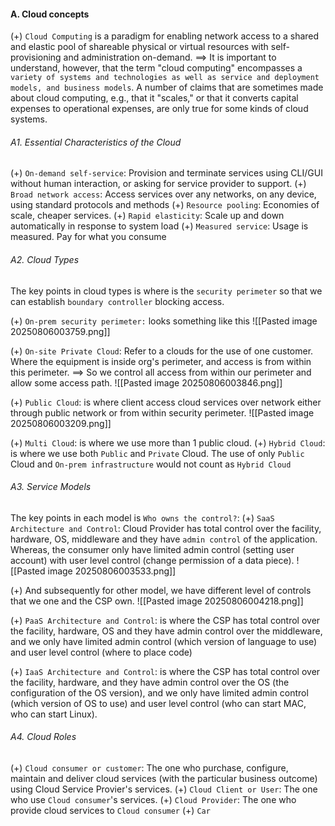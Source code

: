 
#### A. Cloud concepts
(+) `Cloud Computing` is a paradigm for enabling network access to a shared and elastic pool of shareable physical or virtual resources with self-provisioning and administration on-demand.
==> It is important to understand, however, that the term "cloud computing" encompasses a `variety of systems and technologies as well as service and deployment models, and business models`. A number of claims that are sometimes made about cloud computing, e.g., that it "scales," or that it converts capital expenses to operational expenses, are only true for some kinds of cloud systems.

###### A1. Essential Characteristics of the Cloud
(+) `On-demand self-service`: Provision and terminate services using CLI/GUI without human interaction, or asking for service provider to support.
(+) `Broad network access`: Access services over any networks, on any device, using standard protocols and methods
(+) `Resource pooling`: Economies of scale, cheaper services.
(+) `Rapid elasticity`: Scale up and down automatically in response to system load
(+) `Measured service`: Usage is measured. Pay for what you consume

###### A2. Cloud Types
The key points in cloud types is where is the `security perimeter` so that we can establish `boundary controller` blocking access.

(+) `On-prem security perimeter:` looks something like this
![[Pasted image 20250806003759.png]]

(+) `On-site Private Cloud`: Refer to a clouds for the use of one customer. Where the equipment is inside org's perimeter, and access is from within this perimeter.
==> So we control all access from within our perimeter and allow some access path.
![[Pasted image 20250806003846.png]]

(+) `Public Cloud`: is where client access cloud services over network either through public network or from within security perimeter.
![[Pasted image 20250806003209.png]]

(+) `Multi Cloud`: is where we use more than 1 public cloud.
(+) `Hybrid Cloud`: is where we use both `Public` and `Private` Cloud. The use of only `Public` Cloud and `On-prem infrastructure` would not count as `Hybrid Cloud`

###### A3. Service Models
The key points in each model is `Who owns the control?`:
(+) `SaaS Architecture and Control`: Cloud Provider has total control over the facility, hardware, OS, middleware and they have `admin control` of the application. Whereas, the consumer only have limited admin control (setting user account) with user level control (change permission of a data piece).
![[Pasted image 20250806003533.png]]

(+) And subsequently for other model, we have different level of controls that we one and the CSP own.
![[Pasted image 20250806004218.png]]

(+) `PaaS Architecture and Control`: is where the CSP has total control over the facility, hardware, OS and they have admin control over the middleware, and we only have limited admin control (which version of language to use) and user level control (where to place code)

(+) `IaaS Architecture and Control`: is where the CSP has total control over the facility, hardware, and they have admin control over the OS (the configuration of the OS version), and we only have limited admin control (which version of OS to use) and user level control (who can start MAC, who can start Linux).

###### A4. Cloud Roles
(+) `Cloud consumer or customer`: The one who purchase, configure, maintain and deliver cloud services (with the particular business outcome) using Cloud Service Provier's services.
(+) `Cloud Client or User`: The one who use `Cloud consumer`'s services.
(+) `Cloud Provider`: The one who provide cloud services to `Cloud consumer`
(+) `Car`